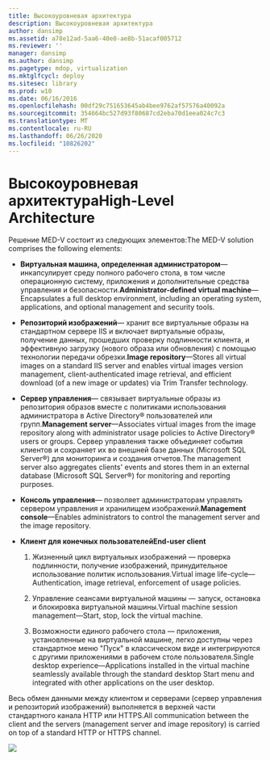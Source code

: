 ```yaml
---
title: Высокоуровневая архитектура
description: Высокоуровневая архитектура
author: dansimp
ms.assetid: a78e12ad-5aa6-40e0-ae8b-51acaf005712
ms.reviewer: ''
manager: dansimp
ms.author: dansimp
ms.pagetype: mdop, virtualization
ms.mktglfcycl: deploy
ms.sitesec: library
ms.prod: w10
ms.date: 06/16/2016
ms.openlocfilehash: 00df29c751653645ab4bee9762af57576a40092a
ms.sourcegitcommit: 354664bc527d93f80687cd2eba70d1eea024c7c3
ms.translationtype: MT
ms.contentlocale: ru-RU
ms.lasthandoff: 06/26/2020
ms.locfileid: "10826202"
---
```

# <span data-ttu-id="0eeb6-103">Высокоуровневая архитектура</span><span class="sxs-lookup"><span data-stu-id="0eeb6-103">High-Level Architecture</span></span>


<span data-ttu-id="0eeb6-104">Решение MED-V состоит из следующих элементов:</span><span class="sxs-lookup"><span data-stu-id="0eeb6-104">The MED-V solution comprises the following elements:</span></span>

-   <span data-ttu-id="0eeb6-105">**Виртуальная машина, определенная администратором**— инкапсулирует среду полного рабочего стола, в том числе операционную систему, приложения и дополнительные средства управления и безопасности.</span><span class="sxs-lookup"><span data-stu-id="0eeb6-105">**Administrator-defined virtual machine**—Encapsulates a full desktop environment, including an operating system, applications, and optional management and security tools.</span></span>

-   <span data-ttu-id="0eeb6-106">**Репозиторий изображений**— хранит все виртуальные образы на стандартном сервере IIS и включает виртуальные образы, получение данных, прошедших проверку подлинности клиента, и эффективную загрузку (нового образа или обновления) с помощью технологии передачи обрезки.</span><span class="sxs-lookup"><span data-stu-id="0eeb6-106">**Image repository**—Stores all virtual images on a standard IIS server and enables virtual images version management, client-authenticated image retrieval, and efficient download (of a new image or updates) via Trim Transfer technology.</span></span>

-   <span data-ttu-id="0eeb6-107">**Сервер управления**— связывает виртуальные образы из репозитория образов вместе с политиками использования администратора в Active Directory® пользователей или групп.</span><span class="sxs-lookup"><span data-stu-id="0eeb6-107">**Management server**—Associates virtual images from the image repository along with administrator usage policies to Active Directory® users or groups.</span></span> <span data-ttu-id="0eeb6-108">Сервер управления также объединяет события клиентов и сохраняет их во внешней базе данных (Microsoft SQL Server®) для мониторинга и создания отчетов.</span><span class="sxs-lookup"><span data-stu-id="0eeb6-108">The management server also aggregates clients' events and stores them in an external database (Microsoft SQL Server®) for monitoring and reporting purposes.</span></span>

-   <span data-ttu-id="0eeb6-109">**Консоль управления**— позволяет администраторам управлять сервером управления и хранилищем изображений.</span><span class="sxs-lookup"><span data-stu-id="0eeb6-109">**Management console**—Enables administrators to control the management server and the image repository.</span></span>

-   **<span data-ttu-id="0eeb6-110">Клиент для конечных пользователей</span><span class="sxs-lookup"><span data-stu-id="0eeb6-110">End-user client</span></span>**

    1.  <span data-ttu-id="0eeb6-111">Жизненный цикл виртуальных изображений — проверка подлинности, получение изображений, принудительное использование политик использования.</span><span class="sxs-lookup"><span data-stu-id="0eeb6-111">Virtual image life-cycle—Authentication, image retrieval, enforcement of usage policies.</span></span>

    2.  <span data-ttu-id="0eeb6-112">Управление сеансами виртуальной машины — запуск, остановка и блокировка виртуальной машины.</span><span class="sxs-lookup"><span data-stu-id="0eeb6-112">Virtual machine session management—Start, stop, lock the virtual machine.</span></span>

    3.  <span data-ttu-id="0eeb6-113">Возможности единого рабочего стола — приложения, установленные на виртуальной машине, легко доступны через стандартное меню "Пуск" в классическом виде и интегрируются с другими приложениями в рабочем столе пользователя.</span><span class="sxs-lookup"><span data-stu-id="0eeb6-113">Single desktop experience—Applications installed in the virtual machine seamlessly available through the standard desktop Start menu and integrated with other applications on the user desktop.</span></span>

<span data-ttu-id="0eeb6-114">Весь обмен данными между клиентом и серверами (сервер управления и репозиторий изображений) выполняется в верхней части стандартного канала HTTP или HTTPS.</span><span class="sxs-lookup"><span data-stu-id="0eeb6-114">All communication between the client and the servers (management server and image repository) is carried on top of a standard HTTP or HTTPS channel.</span></span>

![](images/506f54d0-38fa-446a-8070-17ae26da5355.gif)

 

 






